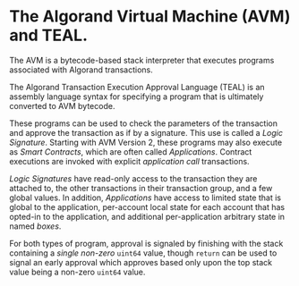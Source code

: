 # The Algorand Virtual Machine (AVM) and TEAL.

The AVM is a bytecode-based stack interpreter that executes programs
associated with Algorand transactions.

The Algorand Transaction Execution Approval Language (TEAL) is an assembly language
syntax for specifying a program that is ultimately converted to AVM bytecode.

These programs can be used to check the parameters of the transaction and approve
the transaction as if by a signature. This use is called a _Logic Signature_. Starting
with AVM Version 2, these programs may also execute as _Smart Contracts_, which are
often called _Applications_. Contract executions are invoked with explicit _application
call_ transactions.

_Logic Signatures_ have read-only access to the transaction they are attached to,
the other transactions in their transaction group, and a few global values. In addition,
_Applications_ have access to limited state that is global to the application, per-account
local state for each account that has opted-in to the application, and additional
per-application arbitrary state in named _boxes_.

For both types of program, approval is signaled by finishing with the stack containing
a _single non-zero_ `uint64` value, though `return` can be used to signal an early
approval which approves based only upon the top stack value being a non-zero `uint64`
value.
